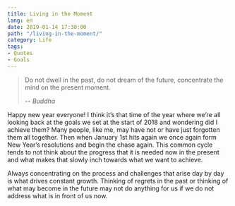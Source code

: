 ```yaml
---
title: Living in the Moment
lang: en
date: 2019-01-14 17:30:00
path: "/living-in-the-moment/"
category: Life
tags:
- Quotes
- Goals
---
```


> Do not dwell in the past, do not dream of the future, concentrate the mind on the present moment.
>
> -- <cite>Buddha</cite>

Happy new year everyone! I think it’s that time of the year where we’re all looking back at the goals we set at the start of 2018 and wondering did I achieve them? Many people, like me, may have not or have just forgotten them all together. Then when January 1st hits again we once again form New Year’s resolutions and begin the chase again. This common cycle tends to not think about the progress that it is needed now in the present and what makes that slowly inch towards what we want to achieve.

Always concentrating on the process and challenges that arise day by day is what drives constant growth. Thinking of regrets in the past or thinking of what may become in the future may not do anything for us if we do not address what is in front of us now.